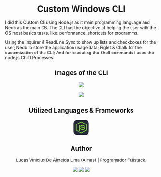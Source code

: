 <h1 align='center'>Custom Windows CLI</h1>

<p>I did this Custom Cli using Node.js as it main programming language and Nedb as the main DB.
   The CLI has the objective of helping the user with the OS most basics tasks, like: performance, shortcuts for programms.
</p>
<p>
  Using the Inquirer & ReadLine Sync to show up lists and checkboxes for the user;
  Nedb to store the application usage data;
  Figlet & Chalk for the customization of the CLI;
  And for executing the Shell commands i used the node.js Child Processes.
</p>

<h2 align='center'>Images of the CLI</h2>
<p align="center"><img src="https://github.com/LucaAlmeidaDev/Assets/blob/Main/Assets/CLi%20(2).png"/></p>
<p align="center"><img src="https://github.com/LucaAlmeidaDev/Assets/blob/Main/Assets/CLi%20(1).png"/></p>



<h2 align='center'>Utilized Languages & Frameworks</h2>
<div align='center'>
  <img width="50px" height="50px" src="https://github.com/tandpfun/skill-icons/blob/main/icons/NodeJS-Dark.svg"/>
</div>

<h2 align='center'>Author</h2>
<p align='center'>Lucas Vinicius De Almeida Lima (Almas) | Programador Fullstack.</p>
<div align='center'>
  <a href="https://www.linkedin.com/in/lucas-almeida-52b64522b" target="_blank"><img src="https://img.shields.io/badge/LinkedIn-0077B5?style=for-the-badge&logo=linkedin&logoColor=white" target="_blank"></a>
 <a href='https://www.instagram.com/lucasalmeida86355/' target='_blank'><img src='https://img.shields.io/badge/Instagram-E4405F?style=for-the-badge&logo=instagram&logoColor=white'/></a>
 <a href="mailto:lucasvinicius.acomercial@gmail.com" target='_blank'><img src='https://img.shields.io/badge/Gmail-D14836?style=for-the-badge&logo=gmail&logoColor=white'/></a>
</div>
